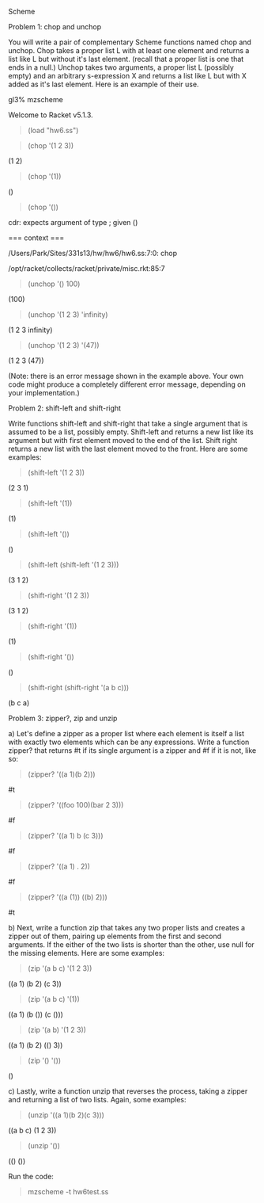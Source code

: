 Scheme

Problem 1: chop and unchop

You will write a pair of complementary Scheme functions named chop and unchop. Chop takes a proper list L with at least one element and returns a list like L but without it's last element. (recall that a proper list is one that ends in a null.) Unchop takes two arguments, a proper list L (possibly empty) and an arbitrary s-expression X and returns a list like L but with X added as it's last element. Here is an example of their use.

gl3% mzscheme

Welcome to Racket v5.1.3.

> (load "hw6.ss")

> (chop '(1 2 3))

(1 2)

> (chop '(1))

()

> (chop '())

cdr: expects argument of type <pair>; given ()

=== context ===

/Users/Park/Sites/331s13/hw/hw6/hw6.ss:7:0: chop

/opt/racket/collects/racket/private/misc.rkt:85:7

> (unchop '() 100)

(100)

> (unchop '(1 2 3) 'infinity)

(1 2 3 infinity)

> (unchop '(1 2 3) '(47))

(1 2 3 (47))

(Note: there is an error message shown in the example above. Your own code might produce a completely different error message, depending on your implementation.)


Problem 2: shift-left and shift-right

Write functions shift-left and shift-right that take a single argument that is assumed to be a list, possibly empty. Shift-left and returns a new list like its argument but with first element moved to the end of the list. Shift right returns a new list with the last element moved to the front. Here are some examples:

> (shift-left '(1 2 3))

(2 3 1)

> (shift-left '(1))

(1)

> (shift-left '())

()

> (shift-left (shift-left '(1 2 3)))

(3 1 2)

> (shift-right '(1 2 3))

(3 1 2)

> (shift-right '(1))

(1)

> (shift-right '())

()

> (shift-right (shift-right '(a b c)))

(b c a)


Problem 3: zipper?, zip and unzip

a) Let's define a zipper as a proper list where each element is itself a list with exactly two elements which can be any expressions. Write a function zipper? that returns #t if its single argument is a zipper and #f if it is not, like so:

> (zipper? '((a 1)(b 2)))

#t

> (zipper? '((foo 100)(bar 2 3)))

#f

> (zipper? '((a 1) b (c 3)))

#f

> (zipper? '((a 1) . 2))

#f

> (zipper? '((a (1)) ((b) 2)))

#t

b) Next, write a function zip that takes any two proper lists and creates a zipper out of them, pairing up elements from the first and second arguments. If the either of the two lists is shorter than the other, use null for the missing elements. Here are some examples:

> (zip '(a b c) '(1 2 3))

((a 1) (b 2) (c 3))

> (zip '(a b c) '(1))

((a 1) (b ()) (c ()))

> (zip '(a b) '(1 2 3))

((a 1) (b 2) (() 3))

> (zip '() '())

()

c) Lastly, write a function unzip that reverses the process, taking a zipper and returning a list of two lists. Again, some examples:

> (unzip '((a 1)(b 2)(c 3)))

((a b c) (1 2 3))

> (unzip '())

(() ())


Run the code:

> mzscheme -t hw6test.ss

